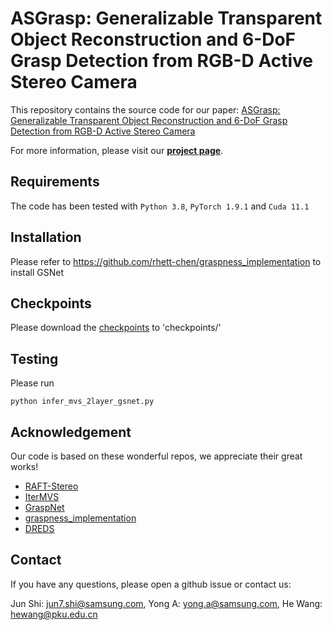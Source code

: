 # ASGrasp: Generalizable Transparent Object Reconstruction and 6-DoF Grasp Detection from RGB-D Active Stereo Camera
This repository contains the source code for our paper:
[ASGrasp: Generalizable Transparent Object Reconstruction and 6-DoF Grasp Detection from RGB-D Active Stereo Camera](https://arxiv.org/pdf/2405.05648.pdf)

For more information, please visit our [**project page**](https://pku-epic.github.io/ASGrasp/).

## Requirements
The code has been tested with `Python 3.8`, `PyTorch 1.9.1` and `Cuda 11.1`

## Installation
Please refer to https://github.com/rhett-chen/graspness_implementation to install GSNet

## Checkpoints
Please download the [checkpoints](https://drive.google.com/drive/folders/1omayRF-kl_HzkHRs9Ln7Dfn8L7dRUT9S?usp=sharing) to 'checkpoints/'

## Testing
Please run
```
python infer_mvs_2layer_gsnet.py
```

## Acknowledgement
Our code is based on these wonderful repos, we appreciate their great works!

* [RAFT-Stereo](https://github.com/princeton-vl/RAFT-Stereo)
* [IterMVS](https://github.com/FangjinhuaWang/IterMVS)
* [GraspNet](https://github.com/graspnet)
* [graspness_implementation](https://github.com/rhett-chen/graspness_implementation)
* [DREDS](https://github.com/PKU-EPIC/DREDS)

## Contact
If you have any questions, please open a github issue or contact us:

Jun Shi: jun7.shi@samsung.com, Yong A: yong.a@samsung.com, He Wang: hewang@pku.edu.cn
